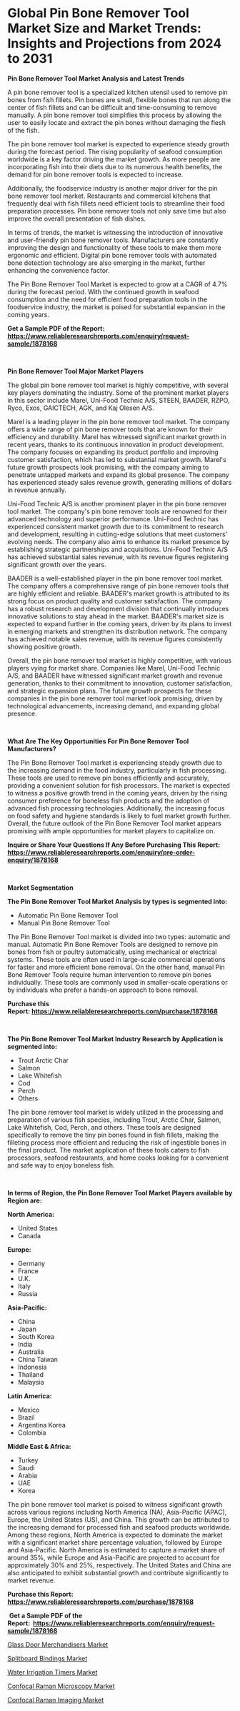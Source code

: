 <p><h1>Global Pin Bone Remover Tool Market Size and Market Trends: Insights and Projections from 2024 to 2031</h1></p><p><strong>Pin Bone Remover Tool Market Analysis and Latest Trends</strong></p>
<p><p>A pin bone remover tool is a specialized kitchen utensil used to remove pin bones from fish fillets. Pin bones are small, flexible bones that run along the center of fish fillets and can be difficult and time-consuming to remove manually. A pin bone remover tool simplifies this process by allowing the user to easily locate and extract the pin bones without damaging the flesh of the fish.</p><p>The pin bone remover tool market is expected to experience steady growth during the forecast period. The rising popularity of seafood consumption worldwide is a key factor driving the market growth. As more people are incorporating fish into their diets due to its numerous health benefits, the demand for pin bone remover tools is expected to increase.</p><p>Additionally, the foodservice industry is another major driver for the pin bone remover tool market. Restaurants and commercial kitchens that frequently deal with fish fillets need efficient tools to streamline their food preparation processes. Pin bone remover tools not only save time but also improve the overall presentation of fish dishes.</p><p>In terms of trends, the market is witnessing the introduction of innovative and user-friendly pin bone remover tools. Manufacturers are constantly improving the design and functionality of these tools to make them more ergonomic and efficient. Digital pin bone remover tools with automated bone detection technology are also emerging in the market, further enhancing the convenience factor.</p><p>The Pin Bone Remover Tool Market is expected to grow at a CAGR of 4.7% during the forecast period. With the continued growth in seafood consumption and the need for efficient food preparation tools in the foodservice industry, the market is poised for substantial expansion in the coming years.</p></p>
<p><strong>Get a Sample PDF of the Report:&nbsp; <a href="https://www.reliableresearchreports.com/enquiry/request-sample/1878168">https://www.reliableresearchreports.com/enquiry/request-sample/1878168</a></strong></p>
<p>&nbsp;</p>
<p><strong>Pin Bone Remover Tool Major Market Players</strong></p>
<p><p>The global pin bone remover tool market is highly competitive, with several key players dominating the industry. Some of the prominent market players in this sector include Marel, Uni-Food Technic A/S, STEEN, BAADER, RZPO, Ryco, Exos, GAICTECH, AGK, and Kaj Olesen A/S.</p><p>Marel is a leading player in the pin bone remover tool market. The company offers a wide range of pin bone remover tools that are known for their efficiency and durability. Marel has witnessed significant market growth in recent years, thanks to its continuous innovation in product development. The company focuses on expanding its product portfolio and improving customer satisfaction, which has led to substantial market growth. Marel's future growth prospects look promising, with the company aiming to penetrate untapped markets and expand its global presence. The company has experienced steady sales revenue growth, generating millions of dollars in revenue annually.</p><p>Uni-Food Technic A/S is another prominent player in the pin bone remover tool market. The company's pin bone remover tools are renowned for their advanced technology and superior performance. Uni-Food Technic has experienced consistent market growth due to its commitment to research and development, resulting in cutting-edge solutions that meet customers' evolving needs. The company also aims to enhance its market presence by establishing strategic partnerships and acquisitions. Uni-Food Technic A/S has achieved substantial sales revenue, with its revenue figures registering significant growth over the years.</p><p>BAADER is a well-established player in the pin bone remover tool market. The company offers a comprehensive range of pin bone remover tools that are highly efficient and reliable. BAADER's market growth is attributed to its strong focus on product quality and customer satisfaction. The company has a robust research and development division that continually introduces innovative solutions to stay ahead in the market. BAADER's market size is expected to expand further in the coming years, driven by its plans to invest in emerging markets and strengthen its distribution network. The company has achieved notable sales revenue, with its revenue figures consistently showing positive growth.</p><p>Overall, the pin bone remover tool market is highly competitive, with various players vying for market share. Companies like Marel, Uni-Food Technic A/S, and BAADER have witnessed significant market growth and revenue generation, thanks to their commitment to innovation, customer satisfaction, and strategic expansion plans. The future growth prospects for these companies in the pin bone remover tool market look promising, driven by technological advancements, increasing demand, and expanding global presence.</p></p>
<p>&nbsp;</p>
<p><strong>What Are The Key Opportunities For Pin Bone Remover Tool Manufacturers?</strong></p>
<p><p>The Pin Bone Remover Tool market is experiencing steady growth due to the increasing demand in the food industry, particularly in fish processing. These tools are used to remove pin bones efficiently and accurately, providing a convenient solution for fish processors. The market is expected to witness a positive growth trend in the coming years, driven by the rising consumer preference for boneless fish products and the adoption of advanced fish processing technologies. Additionally, the increasing focus on food safety and hygiene standards is likely to fuel market growth further. Overall, the future outlook of the Pin Bone Remover Tool market appears promising with ample opportunities for market players to capitalize on.</p></p>
<p><strong>Inquire or Share Your Questions If Any Before Purchasing This Report: <a href="https://www.reliableresearchreports.com/enquiry/pre-order-enquiry/1878168">https://www.reliableresearchreports.com/enquiry/pre-order-enquiry/1878168</a></strong></p>
<p>&nbsp;</p>
<p><strong>Market Segmentation</strong></p>
<p><strong>The Pin Bone Remover Tool Market Analysis by types is segmented into:</strong></p>
<p><ul><li>Automatic Pin Bone Remover Tool</li><li>Manual Pin Bone Remover Tool</li></ul></p>
<p><p>The Pin Bone Remover Tool market is divided into two types: automatic and manual. Automatic Pin Bone Remover Tools are designed to remove pin bones from fish or poultry automatically, using mechanical or electrical systems. These tools are often used in large-scale commercial operations for faster and more efficient bone removal. On the other hand, manual Pin Bone Remover Tools require human intervention to remove pin bones individually. These tools are commonly used in smaller-scale operations or by individuals who prefer a hands-on approach to bone removal.</p></p>
<p><strong>Purchase this Report:&nbsp;<a href="https://www.reliableresearchreports.com/purchase/1878168">https://www.reliableresearchreports.com/purchase/1878168</a></strong></p>
<p>&nbsp;</p>
<p><strong>The Pin Bone Remover Tool Market Industry Research by Application is segmented into:</strong></p>
<p><ul><li>Trout Arctic Char</li><li>Salmon</li><li>Lake Whitefish</li><li>Cod</li><li>Perch</li><li>Others</li></ul></p>
<p><p>The pin bone remover tool market is widely utilized in the processing and preparation of various fish species, including Trout, Arctic Char, Salmon, Lake Whitefish, Cod, Perch, and others. These tools are designed specifically to remove the tiny pin bones found in fish fillets, making the filleting process more efficient and reducing the risk of ingestible bones in the final product. The market application of these tools caters to fish processors, seafood restaurants, and home cooks looking for a convenient and safe way to enjoy boneless fish.</p></p>
<p>&nbsp;</p>
<p><strong>In terms of Region, the Pin Bone Remover Tool Market Players available by Region are:</strong></p>
<p>
    <p> <strong> North America: </strong>
        <ul>
            <li>United States</li>
            <li>Canada</li>
        </ul>
        </p> 
    <p> <strong> Europe: </strong>
        <ul>
            <li>Germany</li>
            <li>France</li>
            <li>U.K.</li>
            <li>Italy</li>
            <li>Russia</li>
        </ul>
        </p> 
    <p> <strong> Asia-Pacific: </strong>
        <ul>
            <li>China</li>
            <li>Japan</li>
            <li>South Korea</li>
            <li>India</li>
            <li>Australia</li>
            <li>China Taiwan</li>
            <li>Indonesia</li>
            <li>Thailand</li>
            <li>Malaysia</li>
        </ul>
        </p> 
    <p> <strong> Latin America: </strong>
        <ul>
            <li>Mexico</li>
            <li>Brazil</li>
            <li>Argentina Korea</li>
            <li>Colombia</li>
        </ul>
        </p> 
    <p> <strong> Middle East & Africa: </strong>
        <ul>
            <li>Turkey</li>
            <li>Saudi</li>
            <li>Arabia</li>
            <li>UAE</li>
            <li>Korea</li>
        </ul>
    </p>
    </p>
<p><p>The pin bone remover tool market is poised to witness significant growth across various regions including North America (NA), Asia-Pacific (APAC), Europe, the United States (US), and China. This growth can be attributed to the increasing demand for processed fish and seafood products worldwide. Among these regions, North America is expected to dominate the market with a significant market share percentage valuation, followed by Europe and Asia-Pacific. North America is estimated to capture a market share of around 35%, while Europe and Asia-Pacific are projected to account for approximately 30% and 25%, respectively. The United States and China are also anticipated to exhibit substantial growth and contribute significantly to market revenue.</p></p>
<p><strong>Purchase this Report: <a href="https://www.reliableresearchreports.com/purchase/1878168">https://www.reliableresearchreports.com/purchase/1878168</a></strong></p>
<p>&nbsp;<strong>Get a Sample PDF of the Report:&nbsp;&nbsp;<a href="https://www.reliableresearchreports.com/enquiry/request-sample/1878168">https://www.reliableresearchreports.com/enquiry/request-sample/1878168</a></strong></p>
<p><strong></strong></p>
<p><p><a href="https://github.com/rahu1503/Market-Research-Report-List-2/blob/main/glass-door-merchandisers-market.md">Glass Door Merchandisers Market</a></p><p><a href="https://github.com/gshchiplitsov/Market-Research-Report-List-2/blob/main/splitboard-bindings-market.md">Splitboard Bindings Market</a></p><p><a href="https://github.com/ambrozg/Market-Research-Report-List-2/blob/main/water-irrigation-timers-market.md">Water Irrigation Timers Market</a></p><p><a href="https://github.com/rahu1502/Market-Research-Report-List-2/blob/main/confocal-raman-microscopy-market.md">Confocal Raman Microscopy Market</a></p><p><a href="https://github.com/rahu1501/Market-Research-Report-List-2/blob/main/confocal-raman-imaging-market.md">Confocal Raman Imaging Market</a></p></p>